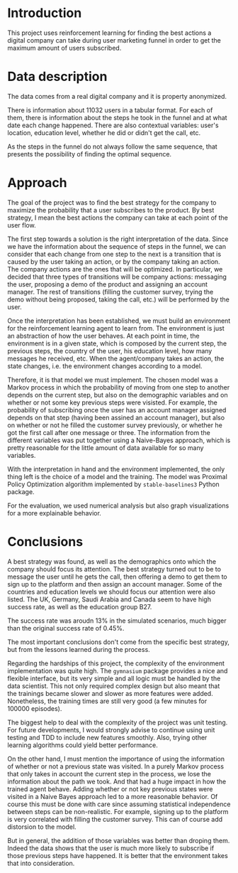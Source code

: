 # Introduction

This project uses reinforcement learning for finding the best actions a digital company can take during user marketing funnel in order to get the maximum amount of users subscribed.

# Data description

The data comes from a real digital company and it is property anonymized.

There is information about 11032 users in a tabular format. For each of them, there is information about the steps he took in the funnel and at what date each change happened. There are also contextual variables: user's location, education level, whether he did or didn't get the call, etc.

As the steps in the funnel do not always follow the same sequence, that presents the possibility of finding the optimal sequence.

# Approach

The goal of the project was to find the best strategy for the company to maximize the probability that a user subscribes to the product. By best strategy, I mean the best actions the company can take at each point of the user flow.

The first step towards a solution is the right interpretation of the data. Since we have the information about the sequence of steps in the funnel, we can consider that each change from one step to the next is a transition that is caused by the user taking an action, or by the company taking an action. The company actions are the ones that will be optimized. In particular, we decided that three types of transitions will be company actions: messaging the user, proposing a demo of the product and assigning an account manager. The rest of transitions (filling the customer survey, trying the demo without being proposed, taking the call, etc.) will be performed by the user.

Once the interpretation has been established, we must build an environment for the reinforcement learning agent to learn from.
The environment is just an abstraction of how the user behaves. At each point in time, the environment is in a given state, which is composed by the current step, the previous steps, the country of the user, his education level, how many messages he received, etc. When the agent/company takes an action, the state changes, i.e. the environment changes according to a model.

Therefore, it is that model we must implement. The chosen model was a Markov process in which the probability of moving from one step to another depends on the current step, but also on the demographic variables and on whether or not some key previous steps were visisted. For example, the probability of subscribing once the user has an account manager assigned depends on that step (having been assined an account manager), but also on whether or not he filled the customer survey previously, or whether he got the first call after one message or three. The information from the different variables was put together using a Naive-Bayes approach, which is pretty reasonable for the little amount of data available for so many variables.

With the interpretation in hand and the environment implemented, the only thing left is the choice of a model and the training. The model was Proximal Policy Optimization algorithm implemented by `stable-baselines3` Python package.

For the evaluation, we used numerical analysis but also graph visualizations for a more explainable behavior.

# Conclusions

A best strategy was found, as well as the demographics onto which the company should focus its attention.
The best strategy turned out to be to message the user until he gets the call, then offering a demo to get them to sign up to the platform and then assign an account manager.
Some of the countries and education levels we should focus our attention were also listed. The UK, Germany, Saudi Arabia and Canada seem to have high success rate, as well as the education group B27.

The success rate was aroudn 13% in the simulated scenarios, much bigger than the original success rate of 0.45%.

The most important conclusions don't come from the specific best strategy, but from the lessons learned during the process.

Regarding the hardships of this project, the complexity of the environment implementation was quite high. The `gymnasium` package provides a nice and flexible interface, but its very simple and all logic must be handled by the data scientist. This not only required complex design but also meant that the trainings became slower and slower as more features were added.
Nonetheless, the training times are still very good (a few minutes for 100000 episodes).

The biggest help to deal with the complexity of the project was unit testing.
For future developments, I would strongly advise to continue using unit testing and TDD to include new features smoothly.
Also, trying other learning algorithms could yield better performance.

On the other hand, I must mention the importance of using the information of whether or not a previous state was visited. In a purely Markov process that only takes in account the current step in the process, we lose the information about the path we took. And that had a huge impact in how the trained agent behave. Adding whether or not key previous states were visited in a Naive Bayes approach led to a more reasonable behavior. Of course this must be done with care since assuming statistical independence between steps can be non-realistic. For example, signing up to the platform is very correlated with filling the customer survey. This can of course add distorsion to the model.

But in general, the addition of those variables was better than droping them. Indeed the data shows that the user is much more likely to subscribe if those previous steps have happened. It is better that the environment takes that into consideration.